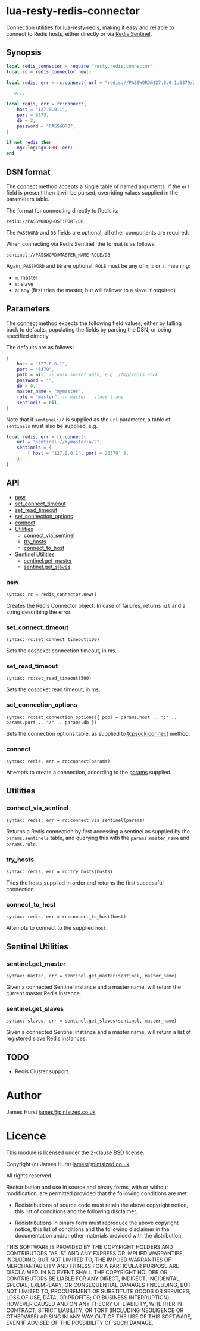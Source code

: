 # lua-resty-redis-connector

Connection utilities for [lua-resty-redis](https://github.com/openresty/lua-resty-redis), making
it easy and reliable to connect to Redis hosts, either directly or via
[Redis Sentinel](http://redis.io/topics/sentinel).


## Synopsis

```lua
local redis_connector = require "resty.redis.connector"
local rc = redis_connector.new()

local redis, err = rc:connect{ url = "redis://PASSWORD@127.0.0.1:6379/2" }

-- or...

local redis, err = rc:connect{
    host = "127.0.0.1",
    port = 6379,
    db = 2,
    password = "PASSWORD",
}

if not redis then
    ngx.log(ngx.ERR, err)
end
```

## DSN format

The [connect](#connect) method accepts a single table of named arguments. If the `url` field is
present then it will be parsed, overriding values supplied in the parameters table.

The format for connecting directly to Redis is:

`redis://PASSWORD@HOST:PORT/DB`

The `PASSWORD` and `DB` fields are optional, all other components are required.

When connecting via Redis Sentinel, the format is as follows:

`sentinel://PASSWORD@MASTER_NAME:ROLE/DB`

Again, `PASSWORD` and `DB` are optional. `ROLE` must be any of `m`, `s` or `a`, meaning:

* `m`: master
* `s`: slave
* `a`: any (first tries the master, but will failover to a slave if required)


## Parameters

The [connect](#connect) method expects the following field values, either by falling back to
defaults, populating the fields by parsing the DSN, or being specified directly.

The defaults are as follows:


```lua
{
    host = "127.0.0.1",
    port = "6379",
    path = nil, -- unix socket path, e.g. /tmp/redis.sock
    password = "",
    db = 0,
    master_name = "mymaster",
    role = "master", -- master | slave | any
    sentinels = nil,
}
```

Note that if `sentinel://` is supplied as the `url` parameter, a table of `sentinels` must also
be supplied. e.g.

```lua
local redis, err = rc:connect{
    url = "sentinel://mymaster:a/2",
    sentinels = {
        { host = "127.0.0.1", port = 26379" },
    }
}
```


## API

* [new](#new)
* [set_connect_timeout](#set_connect_timeout)
* [set_read_timeout](#set_read_timeout)
* [set_connection_options](#set_connection_options)
* [connect](#connect)
* [Utilities](#utilities)
    * [connect_via_sentinel](#connect_via_sentinel)
    * [try_hosts](#try_hosts)
    * [connect_to_host](#connect_to_host)
* [Sentinel Utilities](#sentinel-utilities)
    * [sentinel.get_master](#sentinelget_master)
    * [sentinel.get_slaves](#sentinelget_slaves)


### new

`syntax: rc = redis_connector.new()`

Creates the Redis Connector object. In case of failures, returns `nil` and a string describing the error.


### set_connect_timeout

`syntax: rc:set_connect_timeout(100)`

Sets the cosocket connection timeout, in ms.



### set_read_timeout

`syntax: rc:set_read_timeout(500)`

Sets the cosocket read timeout, in ms.


### set_connection_options

`syntax: rc:set_connection_options({ pool = params.host .. ":" .. params.port .. "/" .. params.db })`

Sets the connection options table, as supplied to [tcpsock:connect](https://github.com/openresty/lua-nginx-module#tcpsockconnect)
method.


### connect

`syntax: redis, err = rc:connect(params)`

Attempts to create a connection, according to the [params](#parameters) supplied.


## Utilities

### connect_via_sentinel

`syntax: redis, err = rc:connect_via_sentinel(params)`

Returns a Redis connection by first accessing a sentinel as supplied by the `params.sentinels` table,
and querying this with the `params.master_name` and `params.role`.


### try_hosts

`syntax: redis, err = rc:try_hosts(hosts)`

Tries the hosts supplied in order and returns the first successful connection.


### connect_to_host

`syntax: redis, err = rc:connect_to_host(host)`

Attempts to connect to the supplied `host`.


## Sentinel Utilities

### sentinel.get_master

`syntax: master, err = sentinel.get_master(sentinel, master_name)`

Given a connected Sentinel instance and a master name, will return the current master Redis instance.


### sentinel.get_slaves

`syntax: slaves, err = sentinel.get_slaves(sentinel, master_name)`

Given a connected Sentinel instance and a master name, will return a list of registered slave Redis instances.


## TODO

* Redis Cluster support.


# Author

James Hurst <james@pintsized.co.uk>


# Licence

This module is licensed under the 2-clause BSD license.

Copyright (c) James Hurst <james@pintsized.co.uk>

All rights reserved.

Redistribution and use in source and binary forms, with or without modification, are permitted provided that the following conditions are met:

* Redistributions of source code must retain the above copyright notice, this list of conditions and the following disclaimer.

* Redistributions in binary form must reproduce the above copyright notice, this list of conditions and the following disclaimer in the documentation and/or other materials provided with the distribution.

THIS SOFTWARE IS PROVIDED BY THE COPYRIGHT HOLDERS AND CONTRIBUTORS "AS IS" AND ANY EXPRESS OR IMPLIED WARRANTIES, INCLUDING, BUT NOT LIMITED TO, THE IMPLIED WARRANTIES OF MERCHANTABILITY AND FITNESS FOR A PARTICULAR PURPOSE ARE DISCLAIMED. IN NO EVENT SHALL THE COPYRIGHT HOLDER OR CONTRIBUTORS BE LIABLE FOR ANY DIRECT, INDIRECT, INCIDENTAL, SPECIAL, EXEMPLARY, OR CONSEQUENTIAL DAMAGES (INCLUDING, BUT NOT LIMITED TO, PROCUREMENT OF SUBSTITUTE GOODS OR SERVICES; LOSS OF USE, DATA, OR PROFITS; OR BUSINESS INTERRUPTION) HOWEVER CAUSED AND ON ANY THEORY OF LIABILITY, WHETHER IN CONTRACT, STRICT LIABILITY, OR TORT (INCLUDING NEGLIGENCE OR OTHERWISE) ARISING IN ANY WAY OUT OF THE USE OF THIS SOFTWARE, EVEN IF ADVISED OF THE POSSIBILITY OF SUCH DAMAGE.
